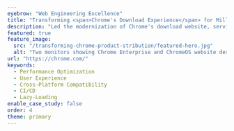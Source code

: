 ```yaml
---
eyebrow: "Web Engineering Excellence"
title: "Transforming <span>Chrome's Download Experience</span> for Millions"
description: "Led the modernization of Chrome's download website, serving over 1M hits monthly. Implemented cutting-edge front-end technologies and optimization techniques, resulting in dramatic increases in site performance, user engagement, and download success rates across diverse platforms."
featured: true
feature_image:
  src: "/transforming-chrome-product-stribution/featured-hero.jpg"
  alt: "Two monitors showing Chrome Enterprise and ChromeOS website designs with minimalist layouts and blue accents on white backgrounds."
url: "https://chrome.com/"
keywords:
  - Performance Optimization
  - User Experience
  - Cross-Platform Compatibility
  - CI/CD
  - Lazy-Loading
enable_case_study: false
order: 4
theme: primary
---
```

